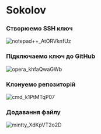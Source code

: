 # Sokolov
### Створюемо SSH ключ
![notepad++_AtORVknfUz](https://user-images.githubusercontent.com/86652974/124105715-2c54a500-da6c-11eb-835c-3301c3a67d27.png)
### Підключаемо ключ до GitHub
![opera_khfaQwaGWb](https://user-images.githubusercontent.com/86652974/124105784-3ecede80-da6c-11eb-8e97-796860f314ef.png)
### Клонуемо репозиторій
![cmd_k1PtMTqP07](https://user-images.githubusercontent.com/86652974/124101113-b3534e80-da67-11eb-980b-3703daa62eda.png)
### Додавання файлу 
![mintty_XdKpVT2o2D](https://user-images.githubusercontent.com/86652974/124109988-6b84f500-da70-11eb-980b-bf6df4723bce.png)

